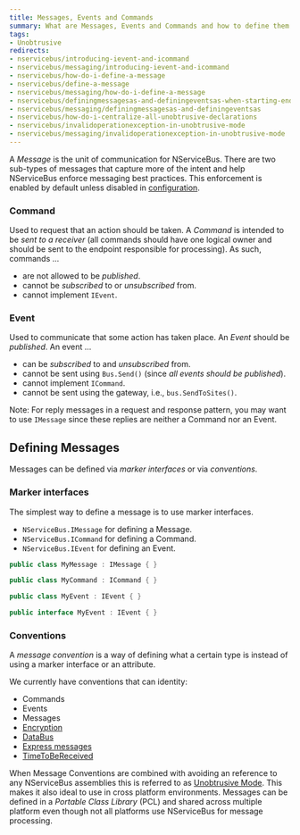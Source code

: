 ```yaml
---
title: Messages, Events and Commands
summary: What are Messages, Events and Commands and how to define them.
tags: 
- Unobtrusive
redirects:
- nservicebus/introducing-ievent-and-icommand
- nservicebus/messaging/introducing-ievent-and-icommand
- nservicebus/how-do-i-define-a-message
- nservicebus/define-a-message
- nservicebus/messaging/how-do-i-define-a-message
- nservicebus/definingmessagesas-and-definingeventsas-when-starting-endpoint
- nservicebus/messaging/definingmessagesas-and-definingeventsas
- nservicebus/how-do-i-centralize-all-unobtrusive-declarations
- nservicebus/invalidoperationexception-in-unobtrusive-mode
- nservicebus/messaging/invalidoperationexception-in-unobtrusive-mode
---
```


A *Message* is the unit of communication for NServiceBus. There are two sub-types of messages that capture more of the intent and help NServiceBus enforce messaging best practices. This enforcement is enabled by default unless disabled in [configuration](best-practice-enforcement.md). 


### Command

Used to request that an action should be taken. A *Command* is intended to be _sent to a receiver_ (all commands should have one logical owner and should be sent to the endpoint responsible for processing). As such, commands ...

-   are not allowed to be _published_. 
-   cannot be _subscribed_ to or _unsubscribed_ from.
-   cannot implement `IEvent`.


### Event

Used to communicate that some action has taken place. An *Event* should be _published_. An event ...

-   can be _subscribed_ to and _unsubscribed_ from.
-   cannot be sent using `Bus.Send()` (since _all events should be published_).
-   cannot implement `ICommand`.
-   cannot be sent using the gateway, i.e., `bus.SendToSites()`.

Note: For reply messages in a request and response pattern, you may want to use `IMessage` since these replies are neither a Command nor an Event.


## Defining Messages

Messages can be defined via *marker interfaces* or via *conventions*.


### Marker interfaces

The simplest way to define a message is to use marker interfaces. 

 * `NServiceBus.IMessage` for defining a Message.
 * `NServiceBus.ICommand` for defining a Command.
 * `NServiceBus.IEvent` for defining an Event.

```C#
public class MyMessage : IMessage { }

public class MyCommand : ICommand { }

public class MyEvent : IEvent { }

public interface MyEvent : IEvent { }
```


### Conventions 

A *message convention* is a way of defining what a certain type is instead of using a marker interface or an attribute.

We currently have conventions that can identity:

- Commands
- Events
- Messages
- [Encryption](/nservicebus/security/encryption.md)
- [DataBus](/nservicebus/messaging/databus.md)
- [Express messages](/nservicebus/messaging/non-durable-messaging.md)
- [TimeToBeReceived](/nservicebus/messaging/discard-old-messages.md)


When Message Conventions are combined with avoiding an reference to any NServiceBus assemblies this is referred to as [Unobtrusive Mode](unobtrusive-mode.md). This makes it also ideal to use in cross platform environments. Messages can be defined in a *Portable Class Library* (PCL) and shared across multiple platform even though not all platforms use NServiceBus for message processing.
